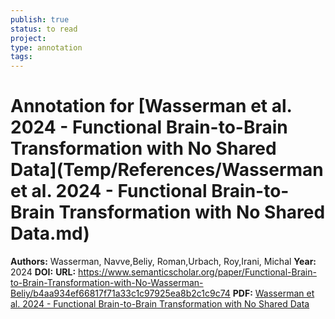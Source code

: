 ```yaml
---
publish: true
status: to read
project:
type: annotation
tags:
---
```

# Annotation for [Wasserman et al. 2024 - Functional Brain-to-Brain Transformation with No Shared Data](Temp/References/Wasserman et al. 2024 - Functional Brain-to-Brain Transformation with No Shared Data.md)

**Authors:** Wasserman, Navve,Beliy, Roman,Urbach, Roy,Irani, Michal
**Year:** 2024
**DOI:** 
**URL:** https://www.semanticscholar.org/paper/Functional-Brain-to-Brain-Transformation-with-No-Wasserman-Beliy/b4aa934ef66817f71a33c1c97925ea8b2c1c9c74
**PDF:** [Wasserman et al. 2024 - Functional Brain-to-Brain Transformation with No Shared Data](Papers/PDFs/Wasserman%20et%20al.%202024%20-%20Functional%20Brain-to-Brain%20Transformation%20with%20No%20Shared%20Data.pdf)
